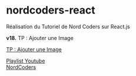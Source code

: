 # nordcoders-react
Réalisation du Tutoriel de Nord Coders sur React.js

__v18.__ TP : Ajouter une Image

[TP : Ajouter une Image](https://youtu.be/AaaHkUt3-q0)

[Playlist Youtube](https://www.youtube.com/playlist?list=PLeeuvNW2FHVjVHC8LTbqAvGe9I23sl0Bj)  
[NordCoders](https://www.youtube.com/c/NordCoders)
